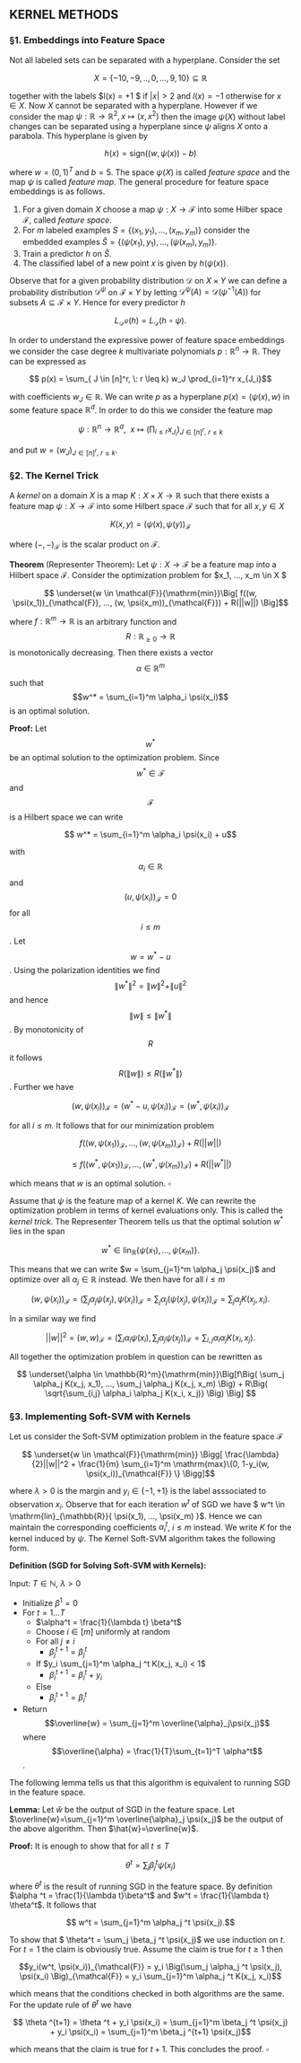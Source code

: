 ## KERNEL METHODS

### §1. Embeddings into Feature Space

Not all labeled sets can be separated with a hyperplane. Consider the set 

$$ X = \{ -10, -9, .., 0, ...,9, 10 \} \subseteq \mathbb{R}$$

together with the labels $l(x) = +1 $ if $\rvert x \lvert > 2$ and $l(x) = -1$ otherwise for $x \in X$. Now $X$ cannot be separated with a hyperplane. However if we consider the map $\psi:\mathbb{R} \rightarrow \mathbb{R}^2, x \mapsto (x,x^2)$ then the image $\psi(X)$ without label changes can be separated using a hyperplane since $\psi$ aligns $X$ onto a parabola. This hyperplane is given by

$$ h(x) = \mathrm{sign}((w,\psi(x))-b) $$

where $w = (0,1)^T$ and $b=5$. The space $\psi(X)$ is called *feature space* and the map $\psi$ is called *feature map*. The general procedure for feature space embeddings is as follows.

1. For a given domain $X$ choose a map $\psi:X \rightarrow \mathcal{F}$ into some Hilber space $\mathcal{F}$, called *feature space*.
2. For $m$ labeled examples $S = \{(x_1, y_1), ...,(x_m,y_m) \}$ consider the embedded examples $\hat{S} =\{ (\psi(x_1), y_1), ..., (\psi(x_m), y_m) \}$.
3. Train a predictor $h$ on $\hat{S}$.
4. The classified label of a new point $x$ is given by $h(\psi(x))$.

Observe that for a given probability distribution $\mathcal{D}$ on $X \times Y$ we can define a probability distribution $\mathcal{D}^{\psi}$ on $\mathcal{F} \times Y$ by letting $\mathcal{D}^{\psi}(A) = \mathcal{D}(\psi^{-1}(A))$ for subsets $A \subseteq \mathcal{F} \times Y$. Hence for every predictor $h$ 

$$ L_{\mathcal{D}^{\psi}}(h) = L_{\mathcal{D}}(h \circ \psi). $$

In order to understand the expressive power of feature space embeddings we consider the case degree $k$ multivariate polynomials $p: \mathbb{R}^n \rightarrow \mathbb{R}$. They can be expressed as 

$$ p(x) = \sum_{ J \in [n]^r, \: r \leq k}  w_J \prod_{i=1}^r x_{J_i}$$ 

with coefficients $w_J \in \mathbb{R}$. We can write $p$ as a hyperplane $p(x) = (\psi(x),w)$ in some feature space $\mathbb{R}^d$. In order to do this we consider the feature map

$$ \psi : \mathbb{R}^n \rightarrow \mathbb{R}^d, \: \: x \mapsto \Big(\prod_{i \leq r} x_{J_i}\Big)_{J \in [n]^r, \: r \leq k}$$

and put $w = (w_J)_{J \in [n]^r, \: r \leq k}$.

### §2. The Kernel Trick

A *kernel* on a domain $X$ is a map $K: X \times X \rightarrow \mathbb{R}$ such that there exists a feature map $\psi : X \rightarrow \mathcal{F}$ into some Hilbert space $\mathcal{F}$ such that for all $x,y \in X$

$$ K(x,y)=(\psi(x), \psi(y))_{\mathcal{F}}$$ 

where $(-,-)_{\mathcal{F}}$ is the scalar product on $\mathcal{F}$.

**Theorem** (Representer Theorem)**:** Let $\psi :X \rightarrow \mathcal{F}$ be a feature map into a Hilbert space $\mathcal{F}$. Consider the optimization problem for $x_1, ..., x_m \in X $

$$ \underset{w \in \mathcal{F}}{\mathrm{min}}\Big[ f((w, \psi(x_1))_{\mathcal{F}}, ..., (w, \psi(x_m))_{\mathcal{F}}) + R(||w||) \Big]$$ 

where $f:\mathbb{R}^m \rightarrow \mathbb{R}$ is an arbitrary function and $$ R : \mathbb{R}_{\geq 0} \rightarrow  \mathbb{R}$$ is monotonically decreasing. Then there exists a vector $$\alpha \in \mathbb{R}^m$$ such that $$w^* = \sum_{i=1}^m \alpha_i \psi(x_i)$$ is an optimal solution.

**Proof:** Let $$w^*$$ be an optimal solution to the optimization problem. Since $$w^* \in \mathcal{F}$$ and $$\mathcal{F}$$ is a Hilbert space we can write 

$$ w^* = \sum_{i=1}^m \alpha_i \psi(x_i) + u$$ 

with $$\alpha_i \in \mathbb{R}$$ and $$(u, \psi(x_i))_{\mathcal{F}}=0$$ for all $$i\leq m$$. Let $$w = w^* - u$$. Using the polarization identities we find $$\rVert w^* \lVert^2 = \rVert w \lVert ^2 + \rVert u \lVert ^2$$ and hence $$\rVert w \lVert \leq \rVert w^* \lVert$$. By monotonicity of $$R$$ it follows $$R( \rVert w \lVert) \leq R(\rVert w^*\lVert)$$. Further we have 

$$ (w, \psi(x_i))_{\mathcal{F}} = (w^*-u, \psi(x_i))_{\mathcal{F}}=(w^*, \psi(x_i))_{\mathcal{F}}$$ 

for all $i \leq m$. It follows that for our minimization problem 

$$ f((w, \psi(x_1))_{\mathcal{F}}, ..., (w, \psi(x_m))_{\mathcal{F}}) + R(||w||) $$

$$ \leq f((w^*, \psi(x_1))_{\mathcal{F}}, ..., (w^*, \psi(x_m))_{\mathcal{F}}) + R(||w^*||) $$

which means that $w$ is an optimal solution. $\square$

Assume that $\psi$ is the feature map of a kernel $K$. We can rewrite the optimization problem in terms of kernel evaluations only. This is called the *kernel trick*. The Representer Theorem tells us that the optimal solution $w^*$ lies in the span 

$$ w^* \in \mathrm{lin}_{\mathbb{R}}\{ \psi(x_1), ..., \psi(x_m) \}.$$ 

This means that we can write $w = \sum_{j=1}^m \alpha_j \psi(x_j)$ and optimize over all $\alpha_j \in \mathbb{R}$ instead. We then have for all $i \leq m$

$$ (w, \psi(x_i))_{\mathcal{F}} = \Big( \sum_j \alpha_j \psi(x_j), \psi(x_i) \Big)_{\mathcal{F}} = \sum_j \alpha_j(\psi(x_j), \psi(x_i))_{\mathcal{F}} = \sum_j \alpha_j K(x_j, x_i).$$

In a similar way we find

$$ ||w||^2 = (w,w)_{\mathcal{F}} = \Big(\sum_i \alpha_i \psi(x_i), \sum_j \alpha_j \psi(x_j) \Big)_{\mathcal{F}} = \sum_{i,j} \alpha_i \alpha_j K(x_i, x_j).$$

All together the optimization problem in question can be rewritten as

$$ \underset{\alpha \in \mathbb{R}^m}{\mathrm{min}}\Big[f\Big( \sum_j \alpha_j K(x_j, x_1), ..., \sum_j \alpha_j K(x_j, x_m) \Big)  + R\Big( \sqrt{\sum_{i,j} \alpha_i \alpha_j K(x_i, x_j)} \Big) \Big] $$ 

### §3. Implementing Soft-SVM with Kernels

Let us consider the Soft-SVM optimization problem in the feature space $\mathcal{F}$

$$ \underset{w \in \mathcal{F}}{\mathrm{min}} \Bigg[  \frac{\lambda}{2}||w||^2 + \frac{1}{m} \sum_{i=1}^m \mathrm{max}\{0, 1-y_i(w, \psi(x_i))_{\mathcal{F}} \} \Bigg]$$

where $\lambda > 0$ is the margin and $y_i \in \{-1, +1\}$ is the label asssociated to observation $x_i$. Observe that for each iteration $w^t$ of SGD we have $ w^t \in \mathrm{lin}_{\mathbb{R}}\{ \psi(x_1), ..., \psi(x_m) \}$. Hence we can maintain the corresponding coefficients $\alpha_i^t$, $i \leq m$ instead. We write $K$ for the kernel induced by $\psi$. The Kernel Soft-SVM algorithm takes the following form.

**Definition (SGD for Solving Soft-SVM with Kernels):**

Input: $T \in \mathbb{N}$, $\lambda > 0$
* Initialize $\beta^1 =0$
* For $t = 1...T$ 
    * $\alpha^t = \frac{1}{\lambda t} \beta^t$
    * Choose $i \in [m]$ uniformly at random
    * For all $j \neq i$
        * $\beta_j ^{t+1}=\beta_j ^{t}$
    * If $y_i \sum_{j=1}^m \alpha_j ^t K(x_j, x_i) < 1$
        * $\beta_i ^{t+1}=\beta_i ^{t} + y_i$
    * Else
        * $\beta_i ^{t+1}=\beta_i ^{t}$
* Return $$\overline{w} = \sum_{j=1}^m \overline{\alpha}_j\psi(x_j)$$ where $$\overline{\alpha} = \frac{1}{T}\sum_{t=1}^T \alpha^t$$.

The following lemma tells us that this algorithm is equivalent to running SGD in the feature space.

**Lemma:** Let $\hat{w}$ be the output of SGD in the feature space. Let $\overline{w}=\sum_{j=1}^m \overline{\alpha}_j \psi(x_j)$ be the output of the above algorithm. Then $\hat{w}=\overline{w}$.

**Proof:** It is enough to show that for all $t\leq T$

$$ \theta^t = \sum_j \beta_j ^t \psi(x_j)$$

where $\theta^t$ is the result of running SGD in the feature space. By definition $\alpha ^t = \frac{1}{\lambda t}\beta^t$ and $w^t = \frac{1}{\lambda t} \theta^t$. It follows that 

$$ w^t = \sum_{j=1}^m \alpha_j ^t \psi(x_j).$$

To show that $ \theta^t = \sum_j \beta_j ^t \psi(x_j)$ we use induction on $t$. For $t=1$ the claim is obviously true. Assume the claim is true for $t \geq 1$ then 

$$y_i(w^t, \psi(x_i))_{\mathcal{F}} = y_i \Big(\sum_j \alpha_j ^t \psi(x_j), \psi(x_i) \Big)_{\mathcal{F}} = y_i \sum_{j=1}^m \alpha_j ^t K(x_j, x_i)$$
 
which means that the conditions checked in both algorithms are the same. For the update rule of $\theta^t$ we have

$$ \theta ^{t+1} = \theta ^t + y_i \psi(x_i) = \sum_{j=1}^m \beta_j ^t \psi(x_j) + y_i \psi(x_i) = \sum_{j=1}^m \beta_j ^{t+1} \psi(x_j)$$ 

which means that the claim is true for $t+1$. This concludes the proof. $\square$